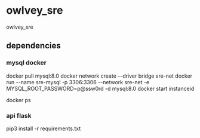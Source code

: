# owlvey_sre
owlvey_sre



## dependencies 

### mysql docker
docker pull mysql:8.0
docker network create --driver bridge sre-net
docker run --name sre-mysql -p 3306:3306 --network sre-net -e MYSQL_ROOT_PASSWORD=p@ssw0rd -d mysql:8.0
docker start instanceid

docker ps 

### api flask
pip3 install -r requirements.txt 


